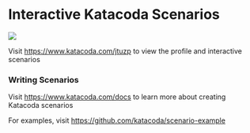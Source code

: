 # Interactive Katacoda Scenarios

[![](http://shields.katacoda.com/katacoda/jtuzp/count.svg)](https://www.katacoda.com/jtuzp "Get your profile on Katacoda.com")

Visit https://www.katacoda.com/jtuzp to view the profile and interactive scenarios

### Writing Scenarios
Visit https://www.katacoda.com/docs to learn more about creating Katacoda scenarios

For examples, visit https://github.com/katacoda/scenario-example
